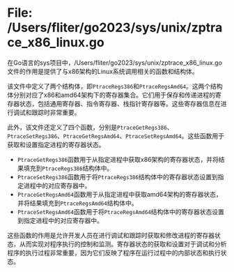 # File: /Users/fliter/go2023/sys/unix/zptrace_x86_linux.go

在Go语言的sys项目中，/Users/fliter/go2023/sys/unix/zptrace_x86_linux.go文件的作用是提供了与x86架构的Linux系统调用相关的函数和结构体。

该文件中定义了两个结构体，即`PtraceRegs386`和`PtraceRegsAmd64`。这两个结构体分别对应了x86和amd64架构下的寄存器集合。它们用于保存和传递进程的寄存器状态，包括通用寄存器、指令寄存器、栈指针寄存器等。这些寄存器信息在进行调试和跟踪时非常重要。

此外，该文件还定义了四个函数，分别是`PtraceGetRegs386`、`PtraceSetRegs386`、`PtraceGetRegsAmd64`、`PtraceSetRegsAmd64`。这些函数用于获取和设置指定进程的寄存器状态。

- `PtraceGetRegs386`函数用于从指定进程中获取x86架构的寄存器状态，并将结果填充到`PtraceRegs386`结构体中。
- `PtraceSetRegs386`函数用于将`PtraceRegs386`结构体中的寄存器状态设置到指定进程中的对应寄存器中。
- `PtraceGetRegsAmd64`函数用于从指定进程中获取amd64架构的寄存器状态，并将结果填充到`PtraceRegsAmd64`结构体中。
- `PtraceSetRegsAmd64`函数用于将`PtraceRegsAmd64`结构体中的寄存器状态设置到指定进程中的对应寄存器中。

这些函数的作用是允许开发人员在进行调试和跟踪时获取和修改进程的寄存器状态，从而实现对程序执行的控制和监测。寄存器状态的获取和设置对于调试和分析程序的执行过程非常重要，因为它们反映了程序在运行过程中的内部状态和执行状态。

